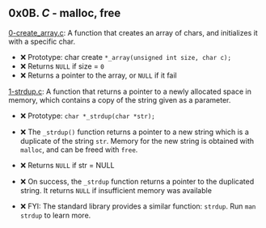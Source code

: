 ## 0x0B. *C* - malloc, free

[0-create_array.c](./0-create_array.c): A function that creates an array of chars, and initializes it with a specific char.

- :x: Prototype: char create `*_array(unsigned int size, char c);`
- :x: Returns `NULL` if size = `0`
- :x: Returns a pointer to the array, or `NULL` if it fail

[1-strdup.c](./1-strdup.c): A function that returns a pointer to a newly allocated space in memory, which contains a copy of the string given as a parameter.

- :x: Prototype: `char *_strdup(char *str);`
- :x: The `_strdup()` function returns a pointer to a new string which is a duplicate of the string `str`. Memory for the new string is obtained with `malloc`, and can be freed with `free`.
- :x: Returns `NULL` if str = NULL
- :x: On success, the `_strdup` function returns a pointer to the duplicated string. It returns `NULL` if insufficient memory was available

- :x: FYI: The standard library provides a similar function: `strdup`. Run `man strdup` to learn more.


